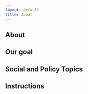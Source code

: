 ```yaml
---
layout: default
title: About
---
```


## About


## Our goal


## Social and Policy Topics 


## Instructions

